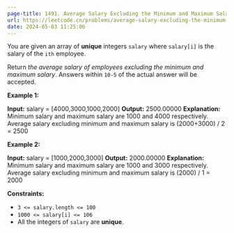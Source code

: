 ```yaml
---
page-title: 1491. Average Salary Excluding the Minimum and Maximum Salary
url: https://leetcode.cn/problems/average-salary-excluding-the-minimum-and-maximum-salary/description/?envType=daily-question&envId=2024-05-03
date: 2024-05-03 11:25:06
---
```

You are given an array of **unique** integers `salary` where `salary[i]` is the salary of the `ith` employee.

Return *the average salary of employees excluding the minimum and maximum salary*. Answers within `10-5` of the actual answer will be accepted.

**Example 1:**

**Input:** salary = \[4000,3000,1000,2000\]
**Output:** 2500.00000
**Explanation:** Minimum salary and maximum salary are 1000 and 4000 respectively.
Average salary excluding minimum and maximum salary is (2000+3000) / 2 = 2500

**Example 2:**

**Input:** salary = \[1000,2000,3000\]
**Output:** 2000.00000
**Explanation:** Minimum salary and maximum salary are 1000 and 3000 respectively.
Average salary excluding minimum and maximum salary is (2000) / 1 = 2000

**Constraints:**

-   `3 <= salary.length <= 100`
-   `1000 <= salary[i] <= 106`
-   All the integers of `salary` are **unique**.